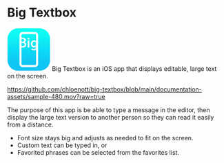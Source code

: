 # Big Textbox
<img src="documentation-assets/rounded-corner-icon.png" width="100">
Big Textbox is an iOS app that displays editable, large text on the screen. 

https://github.com/chloenott/big-textbox/blob/main/documentation-assets/sample-480.mov?raw=true

The purpose of this app is be able to type a message in the editor, then display the large text version to another person so they can read it easily from a distance.

- Font size stays big and adjusts as needed to fit on the screen.
- Custom text can be typed in, or
- Favorited phrases can be selected from the favorites list.

